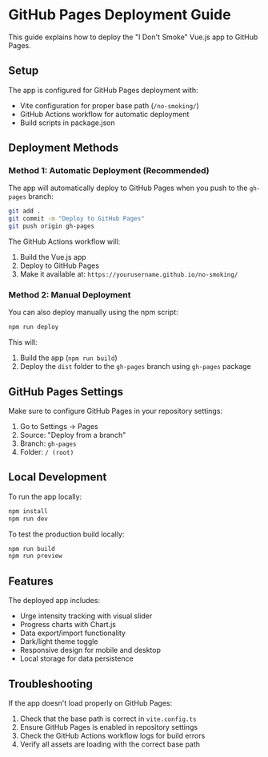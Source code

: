 # GitHub Pages Deployment Guide

This guide explains how to deploy the "I Don't Smoke" Vue.js app to GitHub Pages.

## Setup

The app is configured for GitHub Pages deployment with:
- Vite configuration for proper base path (`/no-smoking/`)
- GitHub Actions workflow for automatic deployment
- Build scripts in package.json

## Deployment Methods

### Method 1: Automatic Deployment (Recommended)

The app will automatically deploy to GitHub Pages when you push to the `gh-pages` branch:

```bash
git add .
git commit -m "Deploy to GitHub Pages"
git push origin gh-pages
```

The GitHub Actions workflow will:
1. Build the Vue.js app
2. Deploy to GitHub Pages
3. Make it available at: `https://yourusername.github.io/no-smoking/`

### Method 2: Manual Deployment

You can also deploy manually using the npm script:

```bash
npm run deploy
```

This will:
1. Build the app (`npm run build`)
2. Deploy the `dist` folder to the `gh-pages` branch using `gh-pages` package

## GitHub Pages Settings

Make sure to configure GitHub Pages in your repository settings:
1. Go to Settings → Pages
2. Source: "Deploy from a branch"
3. Branch: `gh-pages`
4. Folder: `/ (root)`

## Local Development

To run the app locally:

```bash
npm install
npm run dev
```

To test the production build locally:

```bash
npm run build
npm run preview
```

## Features

The deployed app includes:
- Urge intensity tracking with visual slider
- Progress charts with Chart.js
- Data export/import functionality
- Dark/light theme toggle
- Responsive design for mobile and desktop
- Local storage for data persistence

## Troubleshooting

If the app doesn't load properly on GitHub Pages:
1. Check that the base path is correct in `vite.config.ts`
2. Ensure GitHub Pages is enabled in repository settings
3. Check the GitHub Actions workflow logs for build errors
4. Verify all assets are loading with the correct base path
